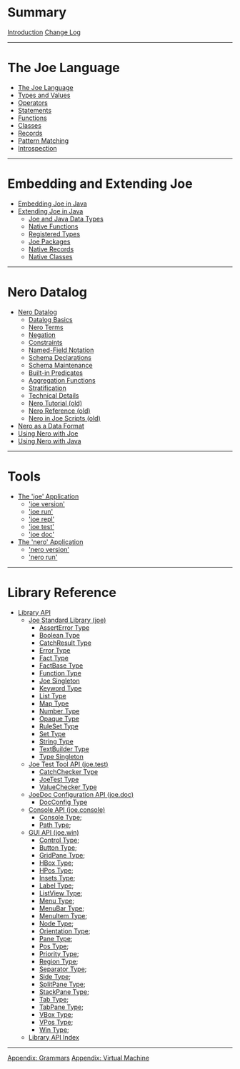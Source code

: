 # Summary

[Introduction](introduction.md)
[Change Log](changes.md)

---

# The Joe Language

- [The Joe Language](language.md)
- [Types and Values](types.md)
- [Operators](operators.md)
- [Statements](statements.md)
- [Functions](functions.md)
- [Classes](classes.md)
- [Records](records.md)
- [Pattern Matching](patterns.md)
- [Introspection](introspection.md)

---

# Embedding and Extending Joe
- [Embedding Joe in Java](embedding/embedding.md)
- [Extending Joe in Java](extending/extending.md)
  - [Joe and Java Data Types](extending/java_types.md)
  - [Native Functions](extending/native_functions.md)
  - [Registered Types](extending/registered_types.md)
  - [Joe Packages](extending/packages.md)
  - [Native Records](extending/native_records.md)
  - [Native Classes](extending/native_classes.md)

---

# Nero Datalog

- [Nero Datalog](nero/nero.md)
  - [Datalog Basics](nero/datalog_basics.md) 
  - [Nero Terms](nero/terms.md)
  - [Negation](nero/negation.md)
  - [Constraints](nero/constraints.md)
  - [Named-Field Notation](nero/named_fields.md)
  - [Schema Declarations](nero/schema.md)
  - [Schema Maintenance](nero/schema_maintenance.md)
  - [Built-in Predicates](nero/builtin_predicates.md)
  - [Aggregation Functions](nero/aggregation_functions.md)
  - [Stratification](nero/stratification.md) 
  - [Technical Details](nero/technical_details.md)
  - [Nero Tutorial (old)](nero/nero_tutorial.md)
  - [Nero Reference (old)](nero/reference.md)
  - [Nero in Joe Scripts (old)](nero/embedded_nero.md)
- [Nero as a Data Format](nero/nero_data.md)
- [Using Nero with Joe](nero/nero_and_joe.md)
- [Using Nero with Java](nero/nero_and_java.md)
---

# Tools
- [The 'joe' Application](joe_app.md)
  - ['joe version'](joe_version.md)
  - ['joe run'](joe_run.md)
  - ['joe repl'](joe_repl.md)
  - ['joe test'](joe_test.md)
  - ['joe doc'](joe_doc.md)
- [The 'nero' Application](nero_app.md)
  - ['nero version'](nero_version.md)
  - ['nero run'](nero_run.md)
 
---
 
# Library Reference

- [Library API](library/index.md)
  - [Joe Standard Library (joe)](./library/pkg.joe.md)
    - [AssertError Type](./library/type.joe.AssertError.md)
    - [Boolean Type](./library/type.joe.Boolean.md)
    - [CatchResult Type](./library/type.joe.CatchResult.md)
    - [Error Type](./library/type.joe.Error.md)
    - [Fact Type](./library/type.joe.Fact.md)
    - [FactBase Type](./library/type.joe.FactBase.md)
    - [Function Type](./library/type.joe.Function.md)
    - [Joe Singleton](./library/type.joe.Joe.md)
    - [Keyword Type](./library/type.joe.Keyword.md)
    - [List Type](./library/type.joe.List.md)
    - [Map Type](./library/type.joe.Map.md)
    - [Number Type](./library/type.joe.Number.md)
    - [Opaque Type](./library/type.joe.Opaque.md)
    - [RuleSet Type](./library/type.joe.RuleSet.md)
    - [Set Type](./library/type.joe.Set.md)
    - [String Type](./library/type.joe.String.md)
    - [TextBuilder Type](./library/type.joe.TextBuilder.md)
    - [Type Singleton](./library/type.joe.Type.md)
  - [Joe Test Tool API (joe.test)](./library/pkg.joe.test.md)
    - [CatchChecker Type](./library/type.joe.test.CatchChecker.md)
    - [JoeTest Type](./library/type.joe.test.JoeTest.md)
    - [ValueChecker Type](./library/type.joe.test.ValueChecker.md)
  - [JoeDoc Configuration API (joe.doc)](./library/pkg.joe.doc.md)
    - [DocConfig Type](./library/type.joe.doc.DocConfig.md)
  - [Console API (joe.console)](./library/pkg.joe.console.md)
    - [Console Type](library/type.joe.console.Console.md);
    - [Path Type](library/type.joe.console.Path.md);
  - [GUI API (joe.win)](./library/pkg.joe.win.md)
    - [Control Type](library/type.joe.win.Control.md);
    - [Button Type](library/type.joe.win.Button.md);
    - [GridPane Type](library/type.joe.win.GridPane.md);
    - [HBox Type](library/type.joe.win.HBox.md);
    - [HPos Type](library/type.joe.win.HPos.md);
    - [Insets Type](library/type.joe.win.Insets.md);
    - [Label Type](library/type.joe.win.Label.md);
    - [ListView Type](library/type.joe.win.ListView.md);
    - [Menu Type](library/type.joe.win.Menu.md);
    - [MenuBar Type](library/type.joe.win.MenuBar.md);
    - [MenuItem Type](library/type.joe.win.MenuItem.md);
    - [Node Type](library/type.joe.win.Node.md);
    - [Orientation Type](library/type.joe.win.Orientation.md);
    - [Pane Type](library/type.joe.win.Pane.md);
    - [Pos Type](library/type.joe.win.Pos.md);
    - [Priority Type](library/type.joe.win.Priority.md);
    - [Region Type](library/type.joe.win.Region.md);
    - [Separator Type](library/type.joe.win.Separator.md);
    - [Side Type](library/type.joe.win.Side.md);
    - [SplitPane Type](library/type.joe.win.SplitPane.md);
    - [StackPane Type](library/type.joe.win.StackPane.md);
    - [Tab Type](library/type.joe.win.Tab.md);
    - [TabPane Type](library/type.joe.win.TabPane.md);
    - [VBox Type](library/type.joe.win.VBox.md);
    - [VPos Type](library/type.joe.win.VPos.md);
    - [Win Type](library/type.joe.win.Win.md);
  - [Library API Index](./library/index.md)

---

[Appendix: Grammars](grammar.md)
[Appendix: Virtual Machine](vm.md)
